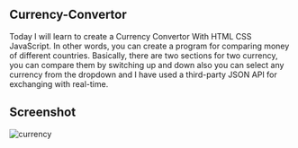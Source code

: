 ## Currency-Convertor

Today I will learn to create a Currency Convertor With HTML CSS JavaScript. In other words, you can create a program for comparing money of different countries.
Basically, there are two sections for two currency, you can compare them by switching up and down also you can select any currency from the dropdown and
I have used a third-party JSON API for exchanging with real-time.

## Screenshot

![currency](https://user-images.githubusercontent.com/67471717/116094775-71073d00-a6c5-11eb-9d76-0dbe20c452bf.PNG)
